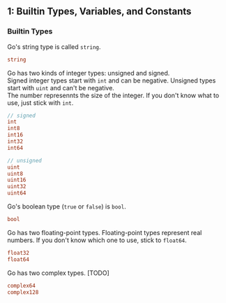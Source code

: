 ## 1: Builtin Types, Variables, and Constants
### Builtin Types
Go's string type is called `string`.
```go
string
```

Go has two kinds of integer types: unsigned and signed.  
Signed integer types start with `int` and can be negative. Unsigned types start with `uint` and can't be negative.  
The number represennts the size of the integer. If you don't know what to use, just stick with `int`.
```go
// signed
int
int8
int16
int32
int64

// unsigned
uint
uint8
uint16
uint32
uint64
```

Go's boolean type (`true` or `false`) is `bool`.

```go
bool
```

Go has two floating-point types. Floating-point types represent real numbers. If you don't know which one to use, stick to `float64`.
```go
float32
float64
```

Go has two complex types. [TODO]
```go
complex64
complex128
```
